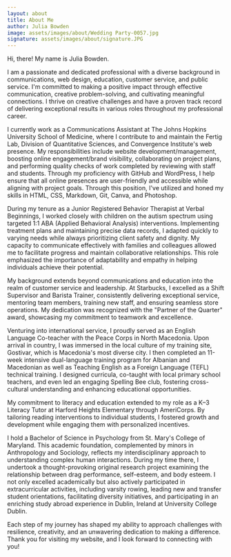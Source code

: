 ```yaml
---
layout: about
title: About Me
author: Julia Bowden
image: assets/images/about/Wedding Party-0057.jpg
signature: assets/images/about/signature.JPG
---
```


Hi, there! My name is Julia Bowden.

I am a passionate and dedicated professional with a diverse background in communications, web design, education, customer service, and public service. I'm committed to making a positive impact through effective communication, creative problem-solving, and cultivating meaningful connections. I thrive on creative challenges and have a proven track record of delivering exceptional results in various roles throughout my professional career.

I currently work as a Communications Assistant at The Johns Hopkins University School of Medicine, where I contribute to and maintain the Fertig Lab, Division of Quantitative Sciences, and Convergence Institute's web presence. My responsibilities include website development/management, boosting online engagement/brand visibility, collaborating on project plans, and performing quality checks of work completed by reviewing with staff and students. Through my proficiency with GitHub and WordPress, I help ensure that all online presences are user-friendly and accessible while aligning with project goals. Through this position, I've utilized and honed my skills in HTML, CSS, Markdown, Git, Canva, and Photoshop.

During my tenure as a Junior Registered Behavior Therapist at Verbal Beginnings, I worked closely with children on the autism spectrum using targeted 1:1 ABA (Applied Behavioral Analysis) interventions. Implementing treatment plans and maintaining precise data records, I adapted quickly to varying needs while always prioritizing client safety and dignity. My capacity to communicate effectively with families and colleagues allowed me to facilitate progress and maintain collaborative relationships. This role emphasized the importance of adaptability and empathy in helping individuals achieve their potential.

My background extends beyond communications and education into the realm of customer service and leadership. At Starbucks, I excelled as a Shift Supervisor and Barista Trainer, consistently delivering exceptional service, mentoring team members, training new staff, and ensuring seamless store operations. My dedication was recognized with the "Partner of the Quarter" award, showcasing my commitment to teamwork and excellence.

Venturing into international service, I proudly served as an English Language Co-teacher with the Peace Corps in North Macedonia. Upon arrival in country, I was immersed in the local culture of my training site, Gostivar, which is Macedonia's most diverse city. I then completed an 11-week intensive dual-language training program for Albanian and Macedonian as well as Teaching English as a Foreign Language (TEFL) technical training. I designed curricula, co-taught with local primary school teachers, and even led an engaging Spelling Bee club, fostering cross-cultural understanding and enhancing educational opportunities.

My commitment to literacy and education extended to my role as a K–3 Literacy Tutor at Harford Heights Elementary through AmeriCorps. By tailoring reading interventions to individual students, I fostered growth and development while engaging them with personalized incentives.

I hold a Bachelor of Science in Psychology from St. Mary's College of Maryland. This academic foundation, complemented by minors in Anthropology and Sociology, reflects my interdisciplinary approach to understanding complex human interactions. During my time there, I undertook a thought-provoking original research project examining the relationship between drag performance, self-esteem, and body esteem. I not only excelled academically but also actively participated in extracurricular activities, including varsity rowing, leading new and transfer student orientations, facilitating diversity initiatives, and participating in an enriching study abroad experience in Dublin, Ireland at University College Dublin.

Each step of my journey has shaped my ability to approach challenges with resilience, creativity, and an unwavering dedication to making a difference. Thank you for visiting my website, and I look forward to connecting with you!
